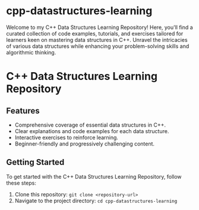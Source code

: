 # cpp-datastructures-learning

Welcome to my C++ Data Structures Learning Repository! Here, you'll find a curated collection of code examples, tutorials, and exercises tailored for learners keen on mastering data structures in C++. Unravel the intricacies of various data structures while enhancing your problem-solving skills and algorithmic thinking.

# C++ Data Structures Learning Repository

## Features

- Comprehensive coverage of essential data structures in C++.
- Clear explanations and code examples for each data structure.
- Interactive exercises to reinforce learning.
- Beginner-friendly and progressively challenging content.

## Getting Started

To get started with the C++ Data Structures Learning Repository, follow these steps:

1. Clone this repository: `git clone <repository-url>`
2. Navigate to the project directory: `cd cpp-datastructures-learning`
